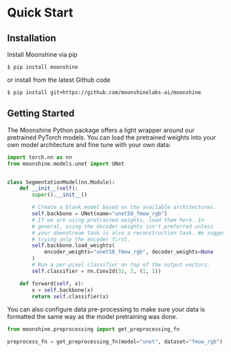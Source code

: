 # Quick Start

## Installation

Install Moonshine via pip

```
$ pip install moonshine
```

or install from the latest Github code

```
$ pip install git+https://github.com/moonshinelabs-ai/moonshine
```

## Getting Started

The Moonshine Python package offers a light wrapper around our pretrained PyTorch
models. You can load the pretrained weights into your own model architecture and fine
tune with your own data:

```python
import torch.nn as nn
from moonshine.models.unet import UNet


class SegmentationModel(nn.Module):
    def __init__(self):
        super().__init__()

        # Create a blank model based on the available architectures.
        self.backbone = UNet(name="unet50_fmow_rgb")
        # If we are using pretrained weights, load them here. In
        # general, using the decoder weights isn't preferred unless
        # your downstream task is also a reconstruction task. We suggest
        # trying only the encoder first.
        self.backbone.load_weights(
            encoder_weights="unet50_fmow_rgb", decoder_weights=None
        )
        # Run a per-pixel classifier on top of the output vectors.
        self.classifier = nn.Conv2d(32, 2, (1, 1))

    def forward(self, x):
        x = self.backbone(x)
        return self.classifier(x)
```

You can also configure data pre-processing to make sure your data is formatted the same
way as the model pretraining was done.

```python
from moonshine.preprocessing import get_preprocessing_fn

preprocess_fn = get_preprocessing_fn(model="unet", dataset="fmow_rgb")
```
